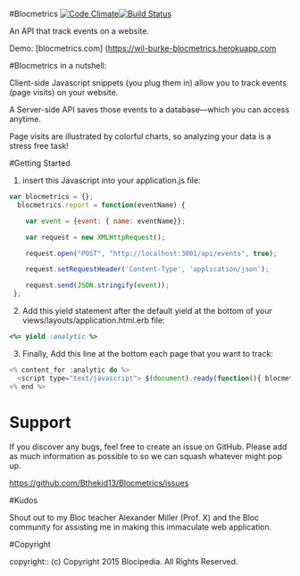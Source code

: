#Blocmetrics
[![Code Climate](https://codeclimate.com/github/Bthekid13/Blocmetrics/badges/gpa.svg)](https://codeclimate.com/github/Bthekid13/Blocmetrics)[![Build Status](https://travis-ci.org/Bthekid13/Blocmetrics.svg?branch=master)](https://travis-ci.org/Bthekid13/Blocmetrics)

An API that track events on a website.

Demo: [blocmetrics.com] (https://wil-burke-blocmetrics.herokuapp.com

#Blocmetrics in a nutshell:

  Client-side Javascript snippets (you plug them in) allow you to track events (page visits) on your website.

  A Server-side API saves those events to a database––which you can access anytime.

  Page visits are illustrated by colorful charts, so analyzing your data is a stress free task!

#Getting Started

1. insert this Javascript into your application.js file:
```javaScript
var blocmetrics = {};
  blocmetrics.report = function(eventName) {

    var event = {event: { name: eventName}};

    var request = new XMLHttpRequest();

    request.open("POST", "http://localhost:3001/api/events", true);

    request.setRequestHeader('Content-Type', 'application/json');

    request.send(JSON.stringify(event));
 };
```


2. Add this yield statement after the default yield at the bottom of your views/layouts/application.html.erb file:
```ruby
<%= yield :analytic %>
```


3. Finally, Add this line at the bottom each page that you want to track:
```javaScript
<% content_for :analytic do %>
  <script type="text/javascript"> $(document).ready(function(){ blocmetrics.report("Topic Show Visit"); }); </script>
<% end %>
```


# Support

If you discover any bugs, feel free to create an issue on GitHub. Please add as much information as possible to so we can squash whatever might pop up.

https://github.com/Bthekid13/Blocmetrics/issues

#Kudos

Shout out to my Bloc teacher Alexander Miller (Prof. X) and the Bloc community for assisting me in making this immaculate web application.

#Copyright

copyright:: (c) Copyright 2015 Blocipedia. All Rights Reserved.
